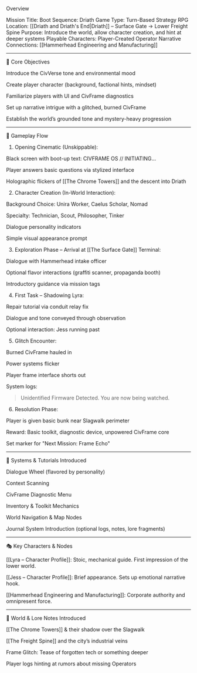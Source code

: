 
Overview

Mission Title: Boot Sequence: Driath
Game Type: Turn-Based Strategy RPG
Location: [[Driath and Driath's End|Driath]] – Surface Gate → Lower Freight Spine
Purpose: Introduce the world, allow character creation, and hint at deeper systems
Playable Characters: Player-Created Operator
Narrative Connections:  [[Hammerhead Engineering and Manufacturing]]


---

🎯 Core Objectives

Introduce the CivVerse tone and environmental mood

Create player character (background, factional hints, mindset)

Familiarize players with UI and CivFrame diagnostics

Set up narrative intrigue with a glitched, burned CivFrame

Establish the world’s grounded tone and mystery-heavy progression



---

🧩 Gameplay Flow

1. Opening Cinematic (Unskippable):

Black screen with boot-up text: CIVFRAME OS // INITIATING...

Player answers basic questions via stylized interface

Holographic flickers of [[The Chrome Towers]] and the descent into Driath


2. Character Creation (In-World Interaction):

Background Choice: Unira Worker, Caelus Scholar, Nomad

Specialty: Technician, Scout, Philosopher, Tinker

Dialogue personality indicators

Simple visual appearance prompt


3. Exploration Phase – Arrival at [[The Surface Gate]] Terminal:

Dialogue with Hammerhead intake officer

Optional flavor interactions (graffiti scanner, propaganda booth)

Introductory guidance via mission tags


4. First Task – Shadowing Lyra:

Repair tutorial via conduit relay fix

Dialogue and tone conveyed through observation

Optional interaction: Jess running past


5. Glitch Encounter:

Burned CivFrame hauled in

Power systems flicker

Player frame interface shorts out

System logs:

> Unidentified Firmware Detected.
You are now being watched.




6. Resolution Phase:

Player is given basic bunk near Slagwalk perimeter

Reward: Basic toolkit, diagnostic device, unpowered CivFrame core

Set marker for "Next Mission: Frame Echo"



---

🧰 Systems & Tutorials Introduced

Dialogue Wheel (flavored by personality)

Context Scanning

CivFrame Diagnostic Menu

Inventory & Toolkit Mechanics

World Navigation & Map Nodes

Journal System Introduction (optional logs, notes, lore fragments)



---

🎭 Key Characters & Nodes

[[Lyra – Character Profile]]: Stoic, mechanical guide. First impression of the lower world.

[[Jess – Character Profile]]: Brief appearance. Sets up emotional narrative hook.

[[Hammerhead Engineering and Manufacturing]]: Corporate authority and omnipresent force.



---

🌌 World & Lore Notes Introduced

[[The Chrome Towers]] & their shadow over the Slagwalk

[[The Freight Spine]] and the city’s industrial veins

Frame Glitch: Tease of forgotten tech or something deeper

Player logs hinting at rumors about missing Operators

